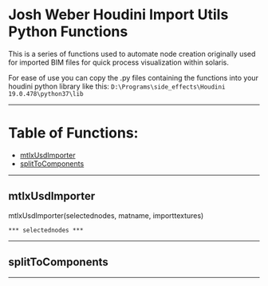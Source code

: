 # Josh Weber Houdini Import Utils Python Functions

This is a series of functions used to automate node creation originally used for imported BIM files for quick process visualization within solaris. 

For ease of use you can copy the .py files containing the functions into your houdini python library like this: `D:\Programs\side_effects\Houdini 19.0.478\python37\lib`

---

# Table of Functions:
- [mtlxUsdImporter](#mtlxUsdImporter)
- [splitToComponents](#splitToComponents)

---

## mtlxUsdImporter

mtlxUsdImporter(selectednodes, matname, importtextures)

    *** selectednodes ***

---

## splitToComponents

---
